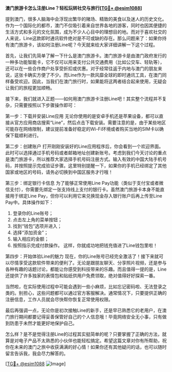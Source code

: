 **澳门旅游卡怎么注册Line？轻松玩转社交与旅行[[TG💪+ @esim1088](https://t.me/s/esim1088)]**

提到澳门，很多人脑海中会浮现出繁华的赌场、精致的美食以及迷人的历史文化。作为一个国际化的都市，澳门不仅吸引着来自世界各地的游客，同时也因其便捷的生活方式和多元的文化氛围，成为不少人心目中的理想目的地。而对于喜欢社交的人来说，Line这款即时通讯软件绝对是不可或缺的存在。那么问题来了：如果你持有澳门旅游卡，该如何注册Line呢？今天就来给大家详细讲解一下这个过程。

首先，让我们先简单了解一下什么是澳门旅游卡。澳门旅游卡是由澳门政府发行的一种多功能智能卡，它不仅可以用来支付公共交通费用（比如公交车、轻轨等），还可以在一些合作商户处享受折扣或优惠。对于经常往返于内地与澳门的朋友来说，这张卡确实方便了不少。而Line作为一款风靡全球的即时通讯工具，在澳门同样备受欢迎。因此，当我们在澳门旅行时，如果能将这两者结合起来使用，无疑会让我们的旅程更加顺畅。

接下来，我们就进入正题——如何用澳门旅游卡注册Line吧！其实整个流程并不复杂，只需要按照以下步骤操作即可：

第一步：下载并安装Line应用
无论你使用的是安卓手机还是苹果设备，都可以直接从官方应用商店搜索“Line”，然后点击下载安装。需要注意的是，由于某些地区可能存在网络限制，建议提前准备好稳定的Wi-Fi环境或者购买当地的SIM卡以确保下载顺利进行。

第二步：创建账户
打开刚刚安装好的Line应用程序后，你会看到一个欢迎界面。此时可以选择通过手机号码或者邮箱地址创建新账号。考虑到我们今天讨论的重点是澳门旅游卡，所以推荐大家选择手机号码注册方式。输入有效的中国大陆手机号码，并按照提示完成验证步骤。这里特别提醒一下，如果你的手机已经绑定了其他国家或地区的号码，请务必切换到中国区服务才行哦！

第三步：绑定银行卡信息
为了能够正常使用Line Pay功能（类似于支付宝或者微信支付），你需要先绑定一张支持线上支付的银行卡。虽然澳门旅游卡本身不能直接用于绑定Line Pay，但你可以利用它来兑换现金存入银行账户后再上传至Line Pay中。具体操作如下：
1. 登录你的Line账号；
2. 点击左上角的菜单按钮；
3. 找到“钱包”选项并进入；
4. 选择“添加资金”；
5. 输入相应的金额；
6. 按照指示完成付款操作。
这样，你就成功地把钱充值进了Line钱包里啦！

第四步：开始体验Line的魅力
现在，你的Line账号已经完全激活了！接下来就可以尽情享受这款软件带来的便利了。无论是跟朋友聊天、分享照片视频，还是参与各种有趣的话题讨论，都能让你感受到科技带来的乐趣。而且值得一提的是，Line还提供了许多独家的表情包和贴纸供用户免费领取，绝对值得好好探索一番。

当然啦，在实际使用过程中可能会遇到一些小麻烦，比如忘记密码啦、无法登录之类的。别担心，这些问题都可以通过官方客服解决。通常情况下，只要提供正确的注册信息，工作人员就会尽快帮你恢复正常使用权限。

最后再强调一点，无论你是初次接触Line的新手，还是早已熟悉它的老用户，在澳门旅行期间都要记得妥善保管好自己的个人信息哦！毕竟网络安全无小事，只有做到防患于未然才能更好地保护自己。

怎么样？是不是觉得注册Line的过程其实挺简单的呢？只要掌握了正确的方法，就算是对电子产品不太熟悉的小伙伴也能轻松搞定。希望这篇文章对你有所帮助，祝你在未来的澳门之旅中收获满满的好心情！如果你还有其他疑问的话，也可以随时留言告诉我，我会尽力解答的。

[[TG💪+ @esim1088](https://t.me/s/esim1088) ![Image](https://i.postimg.cc/4NQfJmqS/Snipaste-2025-05-13-00-14-12.png)]